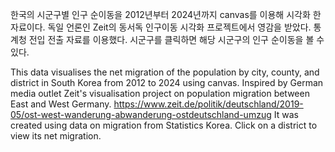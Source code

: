 한국의 시군구별 인구 순이동을 2012년부터 2024년까지 canvas를 이용해 시각화 한 자료이다.
독일 언론인 Zeit의 동서독 인구이동 시각화 프로젝트에서 영감을 받았다. 
통계청 전입 전출 자료를 이용했다. 
시군구를 클릭하면 해당 시군구의 인구 순이동을 볼 수 있다.


This data visualises the net migration of the population by city, county, and district in South Korea from 2012 to 2024 using canvas.
Inspired by German media outlet Zeit's visualisation project on population migration between East and West Germany.
https://www.zeit.de/politik/deutschland/2019-05/ost-west-wanderung-abwanderung-ostdeutschland-umzug
It was created using data on migration from Statistics Korea. Click on a district to view its net migration.
